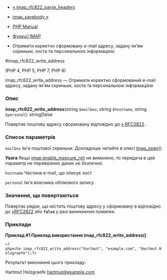- [« imap_rfc822_parse_headers](function.imap-rfc822-parse-headers.md)
- [imap_savebody »](function.imap-savebody.md)

- [PHP Manual](index.md)
- [Функції IMAP](ref.imap.md)
- Отримати коректно сформовану e-mail адресу, задану ім'ям
скриньки, хоста та персональною інформацією

#imap_rfc822_write_address

(PHP 4, PHP 5, PHP 7, PHP 8)

imap_rfc822_write_address — Отримати коректно сформований e-mail
адресу, задану ім'ям скриньки, хоста та персональною інформацією

### Опис

**imap_rfc822_write_address**(string `$mailbox`, string `$hostname`,
string `$personal`): string\|false

Повертає поштову адресу сформовану відповідно до
[» RFC2822](http://www.faqs.org/rfcs/rfc2822).

### Список параметрів

`mailbox`
Ім'я поштової скриньки. Докладніше читайте в описі
[imap_open()](function.imap-open.md)

**Увага**
Якщо
[imap.enable_insecure_rsh](imap.configuration.md#ini.imap.enable-insecure-rsh)
не вимкнено, то передача в цей параметр не перевірених даних *не
безпечна*.

`hostname`
Частина e-mail, що описує хост

`personal`
Ім'я власника облікового запису

### Значення, що повертаються

Повертає рядок, що містить поштову адресу у сформовану в
відповідно до [»RFC2822](http://www.faqs.org/rfcs/rfc2822) або
**`false`** у разі виникнення помилки.

### Приклади

**Приклад #1 Приклад використання **imap_rfc822_write_address()****

` <?phpecho imap_rfc822_write_address("hartmut", "example.com", "Hartmut Holzgraefe");?> `

Результат виконання цього прикладу:

Hartmut Holzgraefe <hartmut@example.com>
